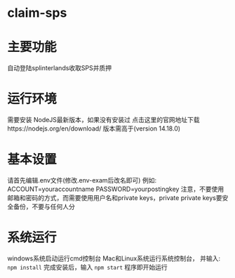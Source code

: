 # claim-sps
# 主要功能
自动登陆splinterlands收取SPS并质押
# 运行环境
需要安装 NodeJS最新版本，如果没有安装过 点击这里的官网地址下载https://nodejs.org/en/download/
版本需高于(version 14.18.0)
# 基本设置
请首先编辑.env文件(修改.env-exam后改名即可)
例如:
ACCOUNT=youraccountname
PASSWORD=yourpostingkey
注意，不要使用邮箱和密码的方式，而需要使用用户名和private keys，private private keys要安全备份，不要与任何人分
# 系统运行
windows系统启动运行cmd控制台
Mac和Linux系统运行系统控制台，
并输入:
`npm install`
完成安装后，输入
`npm start`
程序即开始运行
